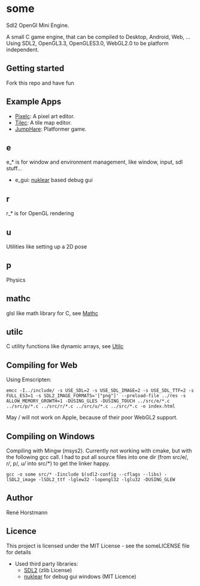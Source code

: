 # some
Sdl2 OpenGl Mini Engine.

A small C game engine, that can be compiled to Desktop, Android, Web, ...
Using SDL2, OpenGL3.3, OpenGLES3.0, WebGL2.0 to be platform independent.

## Getting started
Fork this repo and have fun

## Example Apps
- [Pixelc](https://github.com/renehorstmann/Pixelc): A pixel art editor.
- [Tilec](https://github.com/renehorstmann/Tilec): A tile map editor.
- [JumpHare](https://github.com/renehorstmann/JumpHare): Platformer game.

## e
e_* is for window and environment management, like window, input, sdl stuff...
- e_gui: [nuklear](https://github.com/Immediate-Mode-UI/Nuklear) based debug gui
## r
r_* is for OpenGL rendering

## u
Utilities like setting up a 2D pose

## p
Physics

## mathc
glsl like math library for C, see [Mathc](https://github.com/renehorstmann/Mathc)

## utilc
C utility functions like dynamic arrays, see [Utilc](https://github.com/renehorstmann/Utilc)


## Compiling for Web
Using Emscripten:
```
emcc -I../include/ -s USE_SDL=2 -s USE_SDL_IMAGE=2 -s USE_SDL_TTF=2 -s FULL_ES3=1 -s SDL2_IMAGE_FORMATS='["png"]' --preload-file ../res -s ALLOW_MEMORY_GROWTH=1 -DUSING_GLES -DUSING_TOUCH ../src/e/*.c ../src/p/*.c ../src/r/*.c ../src/u/*.c ../src/*.c -o index.html
```
May / will not work on Apple, because of their poor WebGL2 support.
 
## Compiling on Windows
Compiling with Mingw (msys2).
Currently not working with cmake, but with the following gcc call.
I had to put all source files into one dir (from src/e/*, r/*, p/*, u/* into src/*) to get the linker happy.
```
gcc -o some src/* -Iinclude $(sdl2-config --cflags --libs) -lSDL2_image -lSDL2_ttf -lglew32 -lopengl32 -lglu32 -DUSING_GLEW
```

## Author
René Horstmann

## Licence
This project is licensed under the MIT License - see the someLICENSE file for details

- Used third party libraries:
  - [SDL2](https://www.libsdl.org/) (zlib License)
  - [nuklear](https://github.com/Immediate-Mode-UI/Nuklear) for debug gui windows (MIT Licence)
